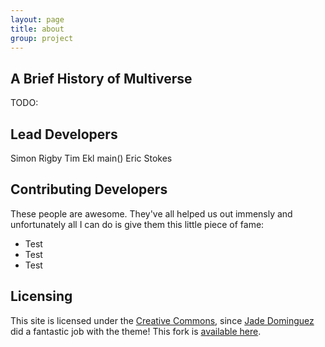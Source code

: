 ```yaml
---
layout: page
title: about
group: project
---
```


## A Brief History of Multiverse

TODO: 

## Lead Developers

Simon Rigby
Tim Ekl
main()
Eric Stokes

## Contributing Developers

These people are awesome. They've all helped us out immensly and unfortunately all I can do is give them this little piece of fame:

 - Test
 - Test
 - Test

## Licensing
This site is licensed under the [Creative Commons](http://creativecommons.org/licenses/by-nc-sa/3.0/), since [Jade Dominguez](http://plusjade.com) did a fantastic job with the theme! This fork is [available here](https://github.com/Multiverse/multiverse.github.com).
